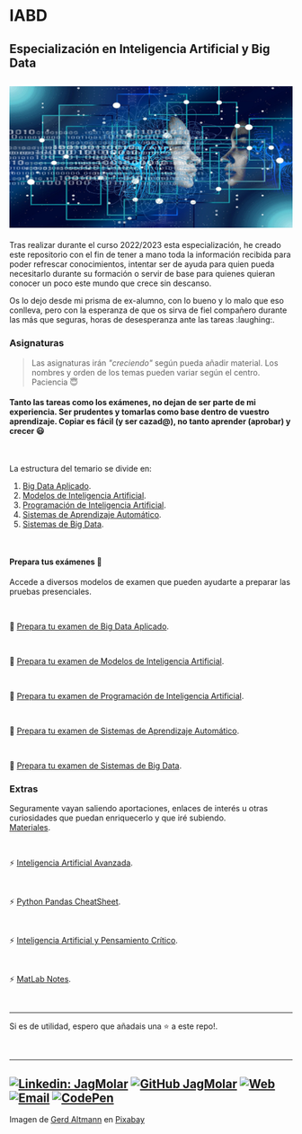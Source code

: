 # IABD
## Especialización en Inteligencia Artificial y Big Data
![Inteligencia Artificial y Big Data](/artificial-intelligence-4694502_1280.png "Inteligencia Artificial") 
---
<p>Tras realizar durante el curso 2022/2023 esta especialización, he creado este repositorio 
con el fin de tener a mano toda la información recibida para poder refrescar conocimientos, 
intentar ser de ayuda para quien pueda necesitarlo durante su formación o servir de base para 
quienes quieran conocer un poco este mundo que crece sin descanso.</p>
<p>Os lo dejo desde mi prisma de ex-alumno, con lo bueno y lo malo que eso conlleva, pero con la 
esperanza de que os sirva de fiel compañero durante las más que seguras, horas de 
desesperanza ante las tareas :laughing:.</p>

### Asignaturas

> Las asignaturas irán *"creciendo"* según pueda añadir material. Los nombres y orden de los temas pueden variar según el centro.  
> Paciencia :innocent:

#### Tanto las tareas como los exámenes, no dejan de ser parte de mi experiencia. Ser prudentes y tomarlas como base dentro de vuestro aprendizaje. Copiar es fácil (y ser cazad@), no tanto aprender (aprobar) y crecer :smiley:

<br />

La estructura del temario se divide en:
1. [Big Data Aplicado](./Big%20Data%20Aplicado/).
2. [Modelos de Inteligencia Artificial](./Modelos%20De%20Inteligencia%20Artificial/).
3. [Programación de Inteligencia Artificial](./Programación%20de%20Inteligencia%20Artificial/).
4. [Sistemas de Aprendizaje Automático](./Sistemas%20de%20Aprendizaje%20Automático/).
5. [Sistemas de Big Data](./Sistemas%20de%20Big%20Data/).

<br />

#### Prepara tus exámenes :dizzy:

Accede a diversos modelos de examen que pueden ayudarte a preparar las pruebas presenciales.

<br />

:paperclip: [Prepara tu examen de Big Data Aplicado](./Materiales/propuestas-examen/Prepara%20tu%20examen%20de%20BDA.pdf).

<br />

:paperclip: [Prepara tu examen de Modelos de Inteligencia Artificial](./Materiales/propuestas-examen/Prepara%20tu%20examen%20de%20MIA.pdf).

<br />

:paperclip: [Prepara tu examen de Programación de Inteligencia Artificial](./Materiales/propuestas-examen/Prepara%20tu%20examen%20de%20PIA.pdf).

<br />

:paperclip: [Prepara tu examen de Sistemas de Aprendizaje Automático](./Materiales/propuestas-examen/Prepara%20tu%20examen%20de%20SAA.pdf).

<br />

:paperclip: [Prepara tu examen de Sistemas de Big Data](./Materiales/propuestas-examen/Prepara%20tu%20examen%20de%20SBD.pdf).
<br />

### Extras
Seguramente vayan saliendo  aportaciones, enlaces de interés u otras curiosidades que puedan enriquecerlo
 y que iré subiendo.
<br />
[Materiales](./Materiales/).

<br />

:zap: [Inteligencia Artificial Avanzada](./Materiales/Inteligencia-Artificial-Avanzada.pdf).

<br />

:zap: [Python Pandas CheatSheet](./Materiales/garcia_muelas_juanAntonio_Python_Pandas_Cheatsheet.pdf).

<br />

:zap: [Inteligencia Artificial y Pensamiento Crítico](./Materiales/Inteligencia-Artificial-y-Pensamiento-Crítico.pdf).

<br />

:zap: [MatLab Notes](./Materiales/MatLab-Notes-for-Professionals.pdf).

<br />

---
Si es de utilidad, espero que añadais una :star: a este repo!.

<br />

---

[![Linkedin: JagMolar](https://img.shields.io/badge/LinkedIn-juanantoniogarciamuelas-blue?style=flat-square&logo=Linkedin&logoColor=white&link=https://www.linkedin.com/in/juanantoniogarciamuelas)](https://www.linkedin.com/in/juanantoniogarciamuelas)
[![GitHub JagMolar](https://img.shields.io/github/followers/JagMolar?label=follow&style=social)](https://github.com/JagMolar)
[![Web](https://img.shields.io/badge/Web-JagMolar-14a1f0?style=for-the-badge&logo=dev.to&logoColor=white&labelColor=101010)](https://juanantoniogarciamuelas.es)
[![Email](https://img.shields.io/badge/Gmail-D14836?style=for-the-badge&logo=gmail&logoColor=white)](mailto:juangmuelas@gmail.com)
[![CodePen](https://img.shields.io/badge/Codepen-000000?style=for-the-badge&logo=codepen&logoColor=white)](https://codepen.io/jagmolar)
---
Imagen de <a href="https://pixabay.com/es/users/geralt-9301/?utm_source=link-attribution&utm_medium=referral&utm_campaign=image&utm_content=4694502">Gerd Altmann</a> en <a href="https://pixabay.com/es//?utm_source=link-attribution&utm_medium=referral&utm_campaign=image&utm_content=4694502">Pixabay</a>
